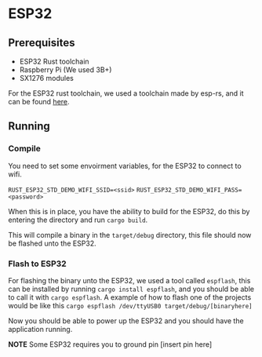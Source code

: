 # ESP32

## Prerequisites

* ESP32 Rust toolchain
* Raspberry Pi (We used 3B+)
* SX1276 modules

For the ESP32 rust toolchain, we used a toolchain made by esp-rs, and it can be found [here](https://github.com/esp-rs/rust-build).

## Running

### Compile

You need to set some envoirment variables, for the ESP32 to connect to wifi. 

`RUST_ESP32_STD_DEMO_WIFI_SSID=<ssid>`
`RUST_ESP32_STD_DEMO_WIFI_PASS=<password>`

When this is in place, you have the ability to build for the ESP32, do this by entering the directory and run `cargo build`.

This will compile a binary in the `target/debug` directory, this file should now be flashed unto the ESP32.

### Flash to ESP32

For flashing the binary unto the ESP32, we used a tool called `espflash`, this can be installed by running `cargo install espflash`, and you should be able to call it with `cargo espflash`. A example of how to flash one of the projects would be like this `cargo espflash /dev/ttyUSB0 target/debug/[binaryhere]`

Now you should be able to power up the ESP32 and you should have the application running.

**NOTE** Some ESP32 requires you to ground pin [insert pin here]